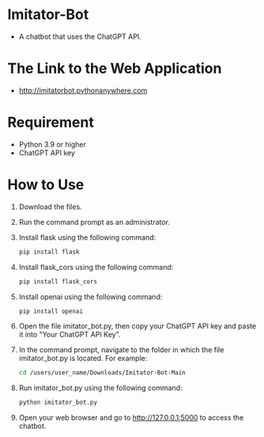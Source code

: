 # Imitator-Bot
- A chatbot that uses the ChatGPT API.
# The Link to the Web Application
- http://imitatorbot.pythonanywhere.com
# Requirement
- Python 3.9 or higher
- ChatGPT API key
# How to Use
1. Download the files.
2. Run the command prompt as an administrator.
3. Install flask using the following command:
   
   ```Bash
   pip install flask
   
4. Install flask_cors using the following command:

   ```Bash
   pip install flask_cors

5. Install openai using the following command:

   ```Bash
   pip install openai

6. Open the file imitator_bot.py, then copy your ChatGPT API key and paste it into "Your ChatGPT API Key".
7. In the command prompt, navigate to the folder in which the file imitator_bot.py is located. For example:

   ```Bash
   cd /users/user_name/Downloads/Imitator-Bot-Main
   
8. Run imitator_bot.py using the following command:

   ```Bash
   python imitator_bot.py
   
9. Open your web browser and go to http://127.0.0.1:5000 to access the chatbot.
